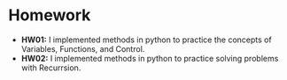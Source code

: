 # Homework
- **HW01:** I implemented methods in python to practice the concepts of Variables, Functions, and Control.
- **HW02:** I implemented methods in python to practice solving problems with Recurrsion. 
